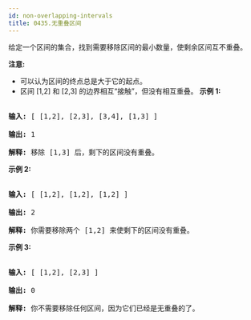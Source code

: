 ```yaml
---
id: non-overlapping-intervals
title: 0435.无重叠区间
---
```

给定一个区间的集合，找到需要移除区间的最小数量，使剩余区间互不重叠。

**注意:**

- 可以认为区间的终点总是大于它的起点。
- 区间 [1,2] 和 [2,3] 的边界相互“接触”，但没有相互重叠。
**示例 1:**


<pre><br/><strong>输入:</strong> [ [1,2], [2,3], [3,4], [1,3] ]<br/><br/><strong>输出:</strong> 1<br/><br/><strong>解释:</strong> 移除 [1,3] 后，剩下的区间没有重叠。<br/></pre>

**示例 2:**


<pre><br/><strong>输入:</strong> [ [1,2], [1,2], [1,2] ]<br/><br/><strong>输出:</strong> 2<br/><br/><strong>解释:</strong> 你需要移除两个 [1,2] 来使剩下的区间没有重叠。<br/></pre>

**示例 3:**


<pre><br/><strong>输入:</strong> [ [1,2], [2,3] ]<br/><br/><strong>输出:</strong> 0<br/><br/><strong>解释:</strong> 你不需要移除任何区间，因为它们已经是无重叠的了。<br/></pre>

